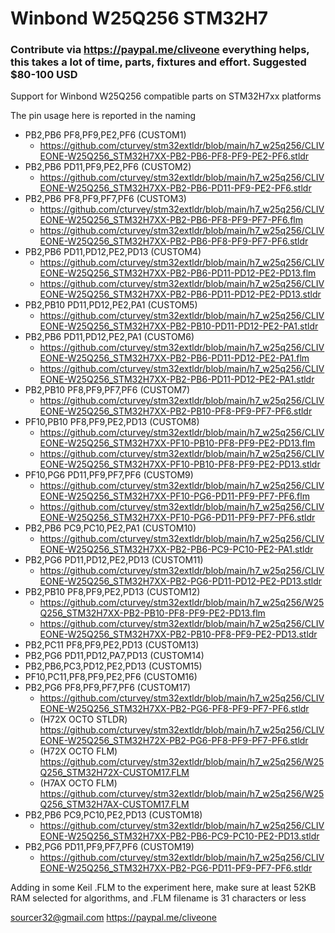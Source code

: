 # Winbond W25Q256 STM32H7
### Contribute via   https://paypal.me/cliveone  everything helps, this takes a lot of time, parts, fixtures and effort. Suggested $80-100 USD

Support for Winbond W25Q256 compatible parts on STM32H7xx platforms

The pin usage here is reported in the naming
  *  PB2,PB6 PF8,PF9,PE2,PF6 (CUSTOM1)
     *  https://github.com/cturvey/stm32extldr/blob/main/h7_w25q256/CLIVEONE-W25Q256_STM32H7XX-PB2-PB6-PF8-PF9-PE2-PF6.stldr
  *  PB2,PB6 PD11,PF9,PE2,PF6 (CUSTOM2)
     *  https://github.com/cturvey/stm32extldr/blob/main/h7_w25q256/CLIVEONE-W25Q256_STM32H7XX-PB2-PB6-PD11-PF9-PE2-PF6.stldr
  *  PB2,PB6 PF8,PF9,PF7,PF6 (CUSTOM3)
     *  https://github.com/cturvey/stm32extldr/blob/main/h7_w25q256/CLIVEONE-W25Q256_STM32H7XX-PB2-PB6-PF8-PF9-PF7-PF6.flm
     *  https://github.com/cturvey/stm32extldr/blob/main/h7_w25q256/CLIVEONE-W25Q256_STM32H7XX-PB2-PB6-PF8-PF9-PF7-PF6.stldr
  *  PB2,PB6 PD11,PD12,PE2,PD13 (CUSTOM4)
     *  https://github.com/cturvey/stm32extldr/blob/main/h7_w25q256/CLIVEONE-W25Q256_STM32H7XX-PB2-PB6-PD11-PD12-PE2-PD13.flm
     *  https://github.com/cturvey/stm32extldr/blob/main/h7_w25q256/CLIVEONE-W25Q256_STM32H7XX-PB2-PB6-PD11-PD12-PE2-PD13.stldr
  *  PB2,PB10 PD11,PD12,PE2,PA1 (CUSTOM5)
     *  https://github.com/cturvey/stm32extldr/blob/main/h7_w25q256/CLIVEONE-W25Q256_STM32H7XX-PB2-PB10-PD11-PD12-PE2-PA1.stldr
  *  PB2,PB6 PD11,PD12,PE2,PA1 (CUSTOM6)
     *  https://github.com/cturvey/stm32extldr/blob/main/h7_w25q256/CLIVEONE-W25Q256_STM32H7XX-PB2-PB6-PD11-PD12-PE2-PA1.flm
     *  https://github.com/cturvey/stm32extldr/blob/main/h7_w25q256/CLIVEONE-W25Q256_STM32H7XX-PB2-PB6-PD11-PD12-PE2-PA1.stldr
  *  PB2,PB10 PF8,PF9,PF7,PF6 (CUSTOM7)
     *  https://github.com/cturvey/stm32extldr/blob/main/h7_w25q256/CLIVEONE-W25Q256_STM32H7XX-PB2-PB10-PF8-PF9-PF7-PF6.stldr
  *  PF10,PB10 PF8,PF9,PE2,PD13 (CUSTOM8)
     *  https://github.com/cturvey/stm32extldr/blob/main/h7_w25q256/CLIVEONE-W25Q256_STM32H7XX-PF10-PB10-PF8-PF9-PE2-PD13.flm
     *  https://github.com/cturvey/stm32extldr/blob/main/h7_w25q256/CLIVEONE-W25Q256_STM32H7XX-PF10-PB10-PF8-PF9-PE2-PD13.stldr
  *  PF10,PG6 PD11,PF9,PF7,PF6 (CUSTOM9)
     *  https://github.com/cturvey/stm32extldr/blob/main/h7_w25q256/CLIVEONE-W25Q256_STM32H7XX-PF10-PG6-PD11-PF9-PF7-PF6.flm
     *  https://github.com/cturvey/stm32extldr/blob/main/h7_w25q256/CLIVEONE-W25Q256_STM32H7XX-PF10-PG6-PD11-PF9-PF7-PF6.stldr
  *  PB2,PB6 PC9,PC10,PE2,PA1 (CUSTOM10)
     *  https://github.com/cturvey/stm32extldr/blob/main/h7_w25q256/CLIVEONE-W25Q256_STM32H7XX-PB2-PB6-PC9-PC10-PE2-PA1.stldr
  *  PB2,PG6 PD11,PD12,PE2,PD13 (CUSTOM11)
     *  https://github.com/cturvey/stm32extldr/blob/main/h7_w25q256/CLIVEONE-W25Q256_STM32H7XX-PB2-PG6-PD11-PD12-PE2-PD13.stldr
  *  PB2,PB10 PF8,PF9,PE2,PD13 (CUSTOM12)
     *  https://github.com/cturvey/stm32extldr/blob/main/h7_w25q256/W25Q256_STM32H7XX-PB2-PB10-PF8-PF9-PE2-PD13.flm
     *  https://github.com/cturvey/stm32extldr/blob/main/h7_w25q256/CLIVEONE-W25Q256_STM32H7XX-PB2-PB10-PF8-PF9-PE2-PD13.stldr
  *  PB2,PC11 PF8,PF9,PE2,PD13 (CUSTOM13)
  *  PB2,PG6 PD11,PD12,PA7,PD13 (CUSTOM14)
  *  PB2,PB6,PC3,PD12,PE2,PD13 (CUSTOM15)
  *  PF10,PC11,PF8,PF9,PE2,PF6 (CUSTOM16)
  *  PB2,PG6 PF8,PF9,PF7,PF6 (CUSTOM17)
     *  https://github.com/cturvey/stm32extldr/blob/main/h7_w25q256/CLIVEONE-W25Q256_STM32H7XX-PB2-PG6-PF8-PF9-PF7-PF6.stldr
     *  (H72X OCTO STLDR) https://github.com/cturvey/stm32extldr/blob/main/h7_w25q256/CLIVEONE-W25Q256_STM32H72X-PB2-PG6-PF8-PF9-PF7-PF6.stldr
     *  (H72X OCTO FLM) https://github.com/cturvey/stm32extldr/blob/main/h7_w25q256/W25Q256_STM32H72X-CUSTOM17.FLM
     *  (H7AX OCTO FLM) https://github.com/cturvey/stm32extldr/blob/main/h7_w25q256/W25Q256_STM32H7AX-CUSTOM17.FLM
  *  PB2,PB6 PC9,PC10,PE2,PD13 (CUSTOM18)
     *  https://github.com/cturvey/stm32extldr/blob/main/h7_w25q256/CLIVEONE-W25Q256_STM32H7XX-PB2-PB6-PC9-PC10-PE2-PD13.stldr
  *  PB2,PG6 PD11,PF9,PF7,PF6 (CUSTOM19)
     *  https://github.com/cturvey/stm32extldr/blob/main/h7_w25q256/CLIVEONE-W25Q256_STM32H7XX-PB2-PG6-PD11-PF9-PF7-PF6.stldr
     

Adding in some Keil .FLM to the experiment here, make sure at least 52KB RAM selected for algorithms, and .FLM filename is 31 characters or less

 sourcer32@gmail.com
 https://paypal.me/cliveone
